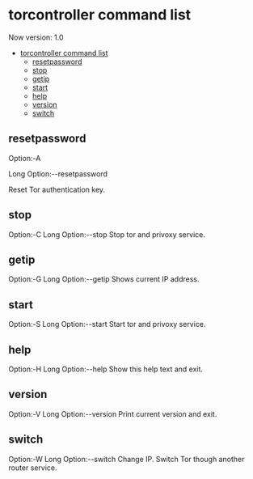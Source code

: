 # torcontroller command list

Now version: 1.0

- [torcontroller command list](#torcontroller-command-list)
  - [resetpassword](#resetpassword)
  - [stop](#stop)
  - [getip](#getip)
  - [start](#start)
  - [help](#help)
  - [version](#version)
  - [switch](#switch)

## resetpassword

Option:-A

Long Option:--resetpassword

Reset Tor authentication key.

## stop

Option:-C
Long Option:--stop
Stop tor and privoxy service.

## getip

Option:-G
Long Option:--getip
Shows current IP address.

## start

Option:-S
Long Option:--start
Start tor and privoxy service.

## help

Option:-H
Long Option:--help
Show this help text and exit.

## version

Option:-V
Long Option:--version
Print current version and exit.

## switch

Option:-W
Long Option:--switch
Change IP. Switch Tor though another router service.
